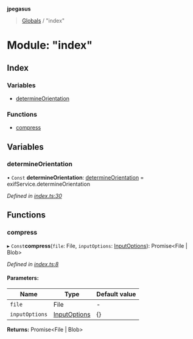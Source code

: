 **jpegasus**

> [Globals](../README.md) / "index"

# Module: "index"

## Index

### Variables

* [determineOrientation](_index_.md#determineorientation)

### Functions

* [compress](_index_.md#compress)

## Variables

### determineOrientation

• `Const` **determineOrientation**: [determineOrientation](_services_exifservice_.md#determineorientation) = exifService.determineOrientation

*Defined in [index.ts:30](https://github.com/TonyBrobston/jpegasus/blob/faa1275/src/index.ts#L30)*

## Functions

### compress

▸ `Const`**compress**(`file`: File, `inputOptions`: [InputOptions](../interfaces/_types_inputoptions_.inputoptions.md)): Promise\<File \| Blob>

*Defined in [index.ts:8](https://github.com/TonyBrobston/jpegasus/blob/faa1275/src/index.ts#L8)*

#### Parameters:

Name | Type | Default value |
------ | ------ | ------ |
`file` | File | - |
`inputOptions` | [InputOptions](../interfaces/_types_inputoptions_.inputoptions.md) | {} |

**Returns:** Promise\<File \| Blob>
